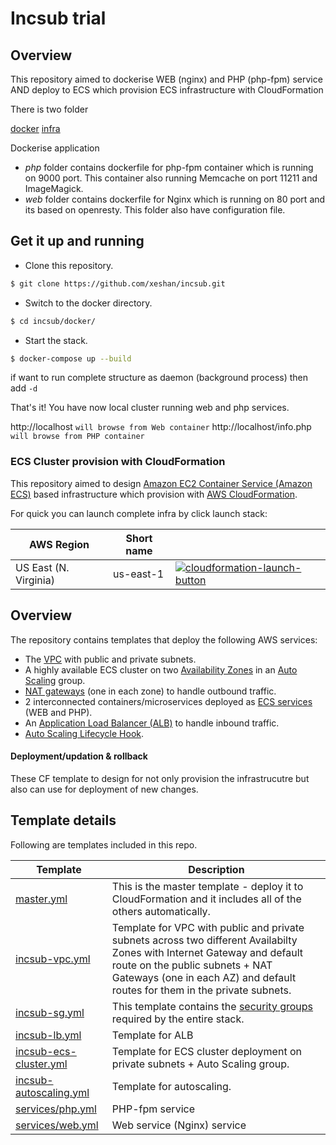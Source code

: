 # Incsub trial


## Overview

This repository aimed to dockerise WEB (nginx) and PHP (php-fpm) service AND deploy to ECS which provision ECS infrastructure with CloudFormation

There is two folder

[docker](docker)
[infra](infra)

Dockerise application

- *php* folder contains dockerfile for php-fpm container which is running on 9000 port.  This container also running Memcache on port 11211 and ImageMagick.  
- *web* folder contains dockerfile for Nginx which is running on 80 port and its based on openresty.  This folder also have configuration file.


## Get it up and running

- Clone this repository.

``` bash
$ git clone https://github.com/xeshan/incsub.git 
```

- Switch to the docker directory.

``` bash
$ cd incsub/docker/ 
```

- Start the stack.

``` bash
$ docker-compose up --build
```

if want to run complete structure as daemon (background process) then add `-d`

That's it! You have now local cluster running web and php services.


http://localhost  `will browse from Web container`
http://localhost/info.php  `will browse from PHP container`

### ECS Cluster provision with CloudFormation

This repository aimed to design [Amazon EC2 Container Service (Amazon ECS)](http://docs.aws.amazon.com/AmazonECS/latest/developerguide/Welcome.html) based infrastructure which provision with [AWS CloudFormation](https://aws.amazon.com/cloudformation/).

For quick you can launch complete infra by click launch stack:

| AWS Region | Short name | | 
| -- | -- | -- |
| US East (N. Virginia) | us-east-1 | [![cloudformation-launch-button](https://ecswithcf.s3.amazonaws.com/launch-stack.jpg)](https://console.aws.amazon.com/cloudformation/home?region=us-east-1#/stacks/new?stackName=Incsub-trial&templateURL=https://ecswithcf.s3.amazonaws.com/master.yml) |

## Overview


The repository contains templates that deploy the following AWS services:

 - The [VPC](http://docs.aws.amazon.com/AmazonVPC/latest/UserGuide/VPC_Introduction.html) with public and private subnets.
 - A highly available ECS cluster on two [Availability Zones](http://docs.aws.amazon.com/AWSEC2/latest/UserGuide/using-regions-availability-zones.html) in an [Auto Scaling](https://aws.amazon.com/autoscaling/) group.
 - [NAT gateways](http://docs.aws.amazon.com/AmazonVPC/latest/UserGuide/vpc-nat-gateway.html) (one in each zone) to handle outbound traffic.
 - 2 interconnected containers/microservices deployed as [ECS services](http://docs.aws.amazon.com/AmazonECS/latest/developerguide/ecs_services.html) (WEB and PHP). 
 - An [Application Load Balancer (ALB)](https://aws.amazon.com/elasticloadbalancing/applicationloadbalancer/) to handle inbound traffic.
 - [Auto Scaling Lifecycle Hook](https://docs.aws.amazon.com/autoscaling/ec2/userguide/lifecycle-hooks.html).

####  Deployment/updation & rollback

These CF template to design for not only provision the infrastrucutre but also can use for deployment of new changes.

## Template details

Following are templates included in this repo.

| Template | Description |
| --- | --- | 
| [master.yml](master.yml) | This is the master template - deploy it to CloudFormation and it includes all of the others automatically. |
| [incsub-vpc.yml](infra/incsub-vpc.yml) | Template for VPC with public and private subnets across two different Availabilty Zones with Internet Gateway and default route on the public subnets + NAT Gateways (one in each AZ) and default routes for them in the private subnets.|
| [incsub-sg.yml](infra/incsub-sg.yml) | This template contains the [security groups](http://docs.aws.amazon.com/AmazonVPC/latest/UserGuide/VPC_SecurityGroups.html) required by the entire stack.|
| [incsub-lb.yml](infra/incsub-lb.yml) | Template for ALB  |
| [incsub-ecs-cluster.yml](infra/ecs-cluster.yml) | Template for ECS cluster deployment on private subnets + Auto Scaling group.
| [incsub-autoscaling.yml](infra/autoscaling.yml) | Template for autoscaling. |
| [services/php.yml](services/php.yml) | PHP-fpm service|
| [services/web.yml](services/web.yml) | Web service (Nginx) service |



